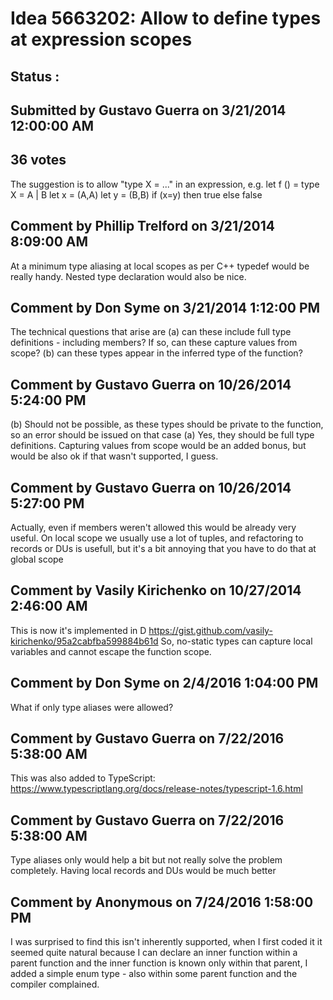 # Idea 5663202: Allow to define types at expression scopes #

## Status : 

## Submitted by Gustavo Guerra on 3/21/2014 12:00:00 AM

## 36 votes

The suggestion is to allow "type X = ..." in an expression, e.g.
let f () =
type X = A | B
let x = (A,A)
let y = (B,B)
if (x=y) then true else false




## Comment by Phillip Trelford on 3/21/2014 8:09:00 AM

At a minimum type aliasing at local scopes as per C++ typedef would be really handy. Nested type declaration would also be nice.

## Comment by Don Syme on 3/21/2014 1:12:00 PM

The technical questions that arise are
(a) can these include full type definitions - including members? If so, can these capture values from scope?
(b) can these types appear in the inferred type of the function?

## Comment by Gustavo Guerra on 10/26/2014 5:24:00 PM

(b) Should not be possible, as these types should be private to the function, so an error should be issued on that case
(a) Yes, they should be full type definitions. Capturing values from scope would be an added bonus, but would be also ok if that wasn't supported, I guess.

## Comment by Gustavo Guerra on 10/26/2014 5:27:00 PM

Actually, even if members weren't allowed this would be already very useful. On local scope we usually use a lot of tuples, and refactoring to records or DUs is usefull, but it's a bit annoying that you have to do that at global scope

## Comment by Vasily Kirichenko on 10/27/2014 2:46:00 AM

This is now it's implemented in D https://gist.github.com/vasily-kirichenko/95a2cabfba599884b61d
So, no-static types can capture local variables and cannot escape the function scope.

## Comment by Don Syme on 2/4/2016 1:04:00 PM

What if only type aliases were allowed?

## Comment by Gustavo Guerra on 7/22/2016 5:38:00 AM

This was also added to TypeScript: https://www.typescriptlang.org/docs/release-notes/typescript-1.6.html

## Comment by Gustavo Guerra on 7/22/2016 5:38:00 AM

Type aliases only would help a bit but not really solve the problem completely. Having local records and DUs would be much better

## Comment by Anonymous on 7/24/2016 1:58:00 PM

I was surprised to find this isn't inherently supported, when I first coded it it seemed quite natural because I can declare an inner function within a parent function and the inner function is known only within that parent, I added a simple enum type - also within some parent function and the compiler complained.

